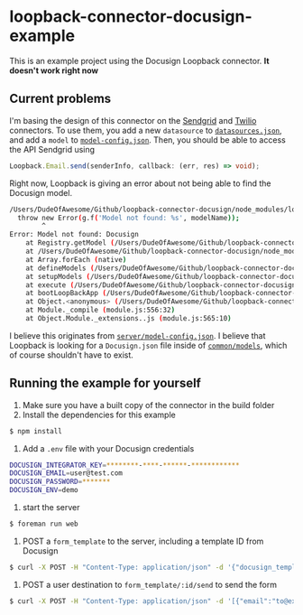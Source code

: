 # loopback-connector-docusign-example

This is an example project using the Docusign Loopback connector. **It doesn't work right now**

## Current problems

I'm basing the design of this connector on the [Sendgrid](https://www.npmjs.com/package/loopback-connector-sendgrid) and [Twilio](https://www.npmjs.com/package/loopback-connector-twilio) connectors. To use them, you add a new `datasource` to [`datasources.json`](https://github.com/castifi/loopback-connector-docusign/blob/master/example/server/datasources.json), and add a `model` to [`model-config.json`](https://github.com/castifi/loopback-connector-docusign/blob/master/example/server/model-config.json). Then, you should be able to access the API Sendgrid using

```typescript
Loopback.Email.send(senderInfo, callback: (err, res) => void);
```

Right now, Loopback is giving an error about not being able to find the Docusign model.

```bash
/Users/DudeOfAwesome/Github/loopback-connector-docusign/node_modules/loopback/lib/registry.js:310
  throw new Error(g.f('Model not found: %s', modelName));
        ^
Error: Model not found: Docusign
    at Registry.getModel (/Users/DudeOfAwesome/Github/loopback-connector-docusign/node_modules/loopback/lib/registry.js:310:9)
    at /Users/DudeOfAwesome/Github/loopback-connector-docusign/node_modules/loopback-boot/lib/executor.js:233:24
    at Array.forEach (native)
    at defineModels (/Users/DudeOfAwesome/Github/loopback-connector-docusign/node_modules/loopback-boot/lib/executor.js:228:23)
    at setupModels (/Users/DudeOfAwesome/Github/loopback-connector-docusign/node_modules/loopback-boot/lib/executor.js:196:3)
    at execute (/Users/DudeOfAwesome/Github/loopback-connector-docusign/node_modules/loopback-boot/lib/executor.js:39:3)
    at bootLoopBackApp (/Users/DudeOfAwesome/Github/loopback-connector-docusign/node_modules/loopback-boot/index.js:154:3)
    at Object.<anonymous> (/Users/DudeOfAwesome/Github/loopback-connector-docusign/example/server/server.js:22:1)
    at Module._compile (module.js:556:32)
    at Object.Module._extensions..js (module.js:565:10)
```

I believe this originates from [`server/model-config.json`](https://github.com/castifi/loopback-connector-docusign/blob/master/example/server/model-config.json#L36). I believe that Loopback is looking for a `Docusign.json` file inside of [`common/models`](https://github.com/castifi/loopback-connector-docusign/blob/master/example/common/models), which of course shouldn't have to exist.

## Running the example for yourself

1. Make sure you have a built copy of the connector in the build folder
1. Install the dependencies for this example

  ```bash
  $ npm install
  ```
1. Add a `.env` file with your Docusign credentials

  ```bash
  DOCUSIGN_INTEGRATOR_KEY=********-****-******-************
  DOCUSIGN_EMAIL=user@test.com
  DOCUSIGN_PASSWORD=*******
  DOCUSIGN_ENV=demo
  ```
1. start the server

  ```bash
  $ foreman run web
  ```
1. POST a `form_template` to the server, including a template ID from Docusign

  ```bash
  $ curl -X POST -H "Content-Type: application/json" -d '{"docusign_template_id": "*********-****-****-****-************", "id": 1}' "http://localhost:5000/api/form_templates/"
  ```
1. POST a user destination to `form_template/:id/send` to send the form

  ```bash
  $ curl -X POST -H "Content-Type: application/json" -d '[{"email":"to@example.com", "name":"John Appleseed", "role": "Signer"}]' "http://localhost:5000/api/form_templates/1/send"
  ```
